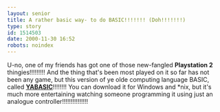 ```yaml
---
layout: senior
title: A rather basic way- to do BASIC!!!!!!! (Doh!!!!!!!)
type: story
id: 1514503
date: 2000-11-30 16:52
robots: noindex
---
```

U-no, one of my friends has got one of those new-fangled <b>Playstation 2</b> thingies!!!!!!!!! And the thing that's been most played on it so far has not been any game, but this version of ye olde computing language BASIC, called <b><a href="http://www.yabasic.de/">YABASIC</a></b>!!!!!!!! You can download it for Windows and *nix, but it's much more entertaining watching someone programming it using just an analogue controller!!!!!!!!!!!!!!!